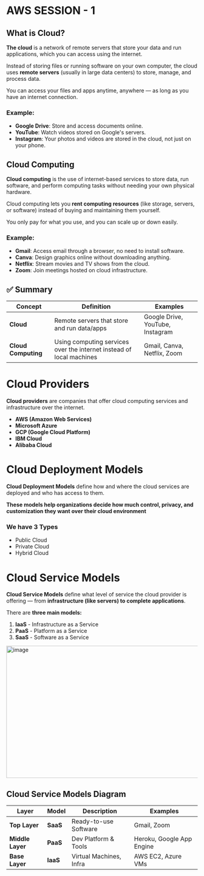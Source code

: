# AWS SESSION - 1

## What is Cloud?
  **The cloud** is a network of remote servers that store your data and run applications, which you can access using the internet.  

  Instead of storing files or running software on your own computer, the cloud uses **remote servers** (usually in large data centers) to store, manage, and process data.  
  
  You can access your files and apps anytime, anywhere — as long as you have an internet connection.
  
### Example: 

- **Google Drive**: Store and access documents online.
- **YouTube**: Watch videos stored on Google's servers.
- **Instagram**: Your photos and videos are stored in the cloud, not just on your phone.

## Cloud Computing  
  **Cloud computing** is the use of internet-based services to store data, run software, and perform computing tasks without needing your own physical hardware.

  Cloud computing lets you **rent computing resources** (like storage, servers, or software) instead of buying and maintaining them yourself.  
  
  You only pay for what you use, and you can scale up or down easily.

### Example:

- **Gmail**: Access email through a browser, no need to install software.
- **Canva**: Design graphics online without downloading anything.
- **Netflix**: Stream movies and TV shows from the cloud.
- **Zoom**: Join meetings hosted on cloud infrastructure.


## ✅ Summary


| Concept | Definition | Examples |
|--------|------------|----------|
| **Cloud** | Remote servers that store and run data/apps | Google Drive, YouTube, Instagram |
| **Cloud Computing** | Using computing services over the internet instead of local machines | Gmail, Canva, Netflix, Zoom |

# Cloud Providers  
 **Cloud providers** are companies that offer cloud computing services and infrastructure over the internet.  

  - **AWS (Amazon Web Services)**
  - **Microsoft Azure**
  - **GCP (Google Cloud Platform)**
  - **IBM Cloud**
  - **Alibaba Cloud**


# Cloud Deployment Models  
  **Cloud Deployment Models** define how and where the cloud services are deployed and who has access to them.  

**These models help organizations decide how much control, privacy, and customization they want over their cloud environment** 

### We have 3 Types  

 - Public Cloud
 - Private Cloud
 - Hybrid Cloud

# Cloud Service Models  
   **Cloud Service Models** define what level of service the cloud provider is offering — from **infrastructure (like servers) to complete applications**.

   There are **three main models:**

   1. **IaaS** - Infrastructure as a Service
   2. **PaaS** - Platform as a Service
   3. **SaaS** - Software as a Service


<img width="640" height="348" alt="image" src="https://github.com/user-attachments/assets/91314e5a-c1a2-4bd8-87f0-4246d92b4b4d" />

## Cloud Service Models Diagram
| Layer        | Model | Description                | Examples                        |
|--------------|--------|----------------------------|---------------------------------|
| **Top Layer**    | **SaaS**  | Ready-to-use Software      | Gmail, Zoom                     |
| **Middle Layer** | **PaaS**  | Dev Platform & Tools       | Heroku, Google App Engine       |
| **Base Layer**   | **IaaS**  | Virtual Machines, Infra     | AWS EC2, Azure VMs              |



 
